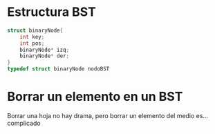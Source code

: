 # Estructura BST

``` C++
struct binaryNode{
	int key;
	int pos;
	binaryNode* izq;
	binaryNode* der;
}
typedef struct binaryNode nodoBST
```

# Borrar un elemento en un BST

Borrar una hoja no hay drama, pero borrar un elemento del medio es... complicado

